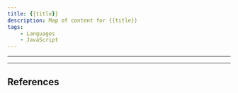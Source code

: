 ```yaml
---
title: {{title}}
description: Map of content for {{title}}
tags:
	- Languages
	- JavaScript
---
```


---




---
## References
